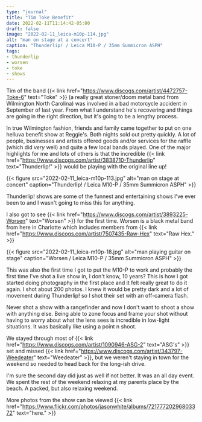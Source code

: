 ```yaml
---
type: "journal"
title: "Tim Toke Benefit"
date: 2022-02-11T11:14:42-05:00
draft: false
image: "2022-02-11_leica-m10p-114.jpg"
alt: "man on stage at a concert"
caption: "Thunderlip! / Leica M10-P / 35mm Summicron ASPH"
tags:
- thunderlip
- worsen
- toke
- shows
---
```


Tim of the band {{< link href="https://www.discogs.com/artist/4472757-Toke-6" text="Toke" >}} (a really great stoner/doom metal band from Wilmington North Carolina) was involved in a bad motorcycle accident in September of last year. From what I understand he's recovering and things are going in the right direction, but it's going to be a lengthy process.

In true Wilmington fashion, friends and family came together to put on one helluva benefit show at Reggie's. Both nights sold out pretty quickly. A lot of people, businesses and artists offered goods and/or services for the raffle (which did _very_ well) and quite a few local bands played. One of the major highlights for me and lots of others is that the incredible {{< link href="https://www.discogs.com/artist/3838710-Thunderlip" text="Thunderlip!" >}} would be playing with the original line up! 

{{< figure src="2022-02-11_leica-m10p-113.jpg" alt="man on stage at concert" caption="Thunderlip! / Leica M10-P / 35mm Summicron ASPH" >}}

Thunderlip! shows are some of the funnest and entertaining shows I've ever been to and I wasn't going to miss this for anything.

I also got to see {{< link href="https://www.discogs.com/artist/3893225-Worsen" text="Worsen" >}} for the first time. Worsen is a black metal band from here in Charlotte which includes members from {{< link href="https://www.discogs.com/artist/7507435-Raw-Hex" text="Raw Hex." >}}

{{< figure src="2022-02-11_leica-m10p-18.jpg" alt="man playing guitar on stage" caption="Worsen / Leica M10-P / 35mm Summicron ASPH" >}}

This was also the first time I got to put the M10-P to work and probably the first time I've shot a live show in, I don't know, 10 years? This is how I got started doing photography in the first place and it felt really great to do it again. I shot about 200 photos. I knew it would be pretty dark and a lot of movement during Thunderlip! so I shot their set with an off-camera flash.

Never shot a show with a rangefinder and now I don't want to shoot a show with anything else. Being able to zone focus and frame your shot without having to worry about what the lens sees is incredible in low-light situations. It was basically like using a point n shoot.

We stayed through most of {{< link href="https://www.discogs.com/artist/1090946-ASG-2" text="ASG's" >}} set and missed {{< link href="https://www.discogs.com/artist/343797-Weedeater" text="Weedeater" >}}, but we weren't staying in town for the weekend so needed to head back for the long-ish drive.

I'm sure the second day did just as well if not better. It was an all day event. We spent the rest of the weekend relaxing at my parents place by the beach. A packed, but also relaxing weekend.

More photos from the show can be viewed {{< link href="https://www.flickr.com/photos/jasonwhite/albums/72177720296803372" text="here." >}}
